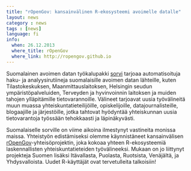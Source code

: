 ```yaml
---
title: "rOpenGov: kansainvälinen R-ekosysteemi avoimelle datalle"
layout: news
category : news
tags : [news]
language: fi
info:
  when: 26.12.2013
  where_title: rOpenGov
  where_link: http://ropengov.github.io
---
```


Suomalainen avoimen datan työkalupakki [sorvi](http://louhos.github.com/sorvi) tarjoaa automatisoituja haku- ja analyysirutiineja suomalaisille avoimen datan lähteille, kuten Tilastokeskuksen, Maanmittauslaitoksen, Helsingin seudun ympäristöpalveluiden, Terveyden ja hyvinvoinnin laitoksen ja muiden tahojen ylläpitämille tietovarannoille. Välineet tarjoavat uusia työvälineitä muun muassa yhteiskuntatieteilijöille, opiskelijoille, datajournalisteille, blogaajille ja järjestöille, jotka tahtovat hyödyntää yhteiskunnan uusia tietovarantoja työssään tehokkaasti ja läpinäkyvästi.

Suomalaiselle sorville on viime aikoina ilmestynyt vastineita monissa maissa. Yhteistyön edistämiseksi olemme käynnistäneet kansainvälisen [rOpenGov](http://ropengov.github.io)-yhteisöprojektin, joka kokoaa yhteen R-ekosysteemiä laskennallisten yhteiskuntatieteiden työvälineeksi. Mukaan on jo liittynyt projekteja Suomen lisäksi Itävallasta, Puolasta, Ruotsista, Venäjältä, ja Yhdysvalloista. Uudet R-käyttäjät ovat tervetulleita talkoisiin!














